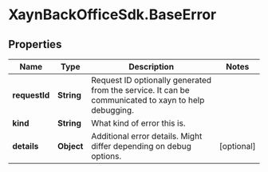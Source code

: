 # XaynBackOfficeSdk.BaseError

## Properties

Name | Type | Description | Notes
------------ | ------------- | ------------- | -------------
**requestId** | **String** | Request ID optionally generated from the service. It can be communicated to xayn to help debugging. | 
**kind** | **String** | What kind of error this is. | 
**details** | **Object** | Additional error details. Might differ depending on debug options. | [optional] 


